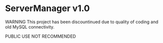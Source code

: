 # ServerManager v1.0  

WARNING
This project has been discountinued due to quality of coding and old MySQL connectivity.

PUBLIC USE NOT RECOMMENDED
